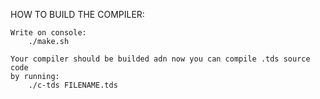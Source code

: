 HOW TO BUILD THE COMPILER:

    Write on console:  
        ./make.sh
    
    Your compiler should be builded adn now you can compile .tds source code
    by running:
        ./c-tds FILENAME.tds
